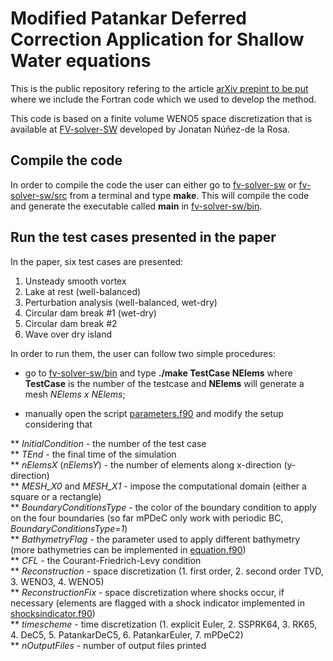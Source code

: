 # Modified Patankar Deferred Correction Application for Shallow Water equations

This is the public repository refering to the article [arXiv prepint to be put](https://arxiv.org) where we include the Fortran code which we used to develop the method.

This code is based on a finite volume WENO5 space discretization that is available at [FV-solver-SW](https://github.com/jbnunezd/fv-solver-sw.git) developed by Jonatan Núñez-de la Rosa.

## Compile the code

In order to compile the code the user can either go to [fv-solver-sw](fv-solver-sw) or [fv-solver-sw/src](fv-solver-sw/src)
from a terminal and type **make**. This will compile the code and generate the executable called **main** in [fv-solver-sw/bin](fv-solver-sw/bin).

## Run the test cases presented in the paper

In the paper, six test cases are presented:
1. Unsteady smooth vortex
2. Lake at rest (well-balanced)
3. Perturbation analysis (well-balanced, wet-dry)
4. Circular dam break #1 (wet-dry)
5. Circular dam break #2
6. Wave over dry island

In order to run them, the user can follow two simple procedures:

* go to [fv-solver-sw/bin](tree/main/fv-solver-sw/bin) and type 
**./make TestCase NElems** 
where **TestCase** is the number of the testcase and **NElems** will generate a mesh *NElems x NElems*;

* manually open the script [parameters.f90](fv-solver-sw/src/bin/parameters.f90) and modify the setup considering that  

** *InitialCondition*       - the number of the test case     
** *TEnd*                   - the final time of the simulation   
** *nElemsX* (*nElemsY*)    - the number of elements along x-direction (y-direction)    
** *MESH_X0* and *MESH_X1*  - impose the computational domain (either a square or a rectangle)   
** *BoundaryConditionsType* - the color of the boundary condition to apply on the four boundaries (so far mPDeC only work with periodic BC, *BoundaryConditionsType=1*)   
** *BathymetryFlag*         - the parameter used to apply different bathymetry (more bathymetries can be implemented in [equation.f90](fv-solver-sw/src/bin/equation.f90))   
** *CFL*                    - the Courant-Friedrich-Levy condition  
** *Reconstruction*         - space discretization (1. first order, 2. second order TVD, 3. WENO3, 4. WENO5)    
** *ReconstructionFix*      - space discretization where shocks occur, if necessary (elements are flagged with a shock indicator implemented in [shocksindicator.f90](fv-solver-sw/src/bin/shocksindicator.f90))     
** *timescheme*             - time discretization (1. explicit Euler, 2. SSPRK64, 3. RK65, 4. DeC5, 5. PatankarDeC5, 6. PatankarEuler, 7. mPDeC2)   
** *nOutputFiles*           - number of output files printed    
